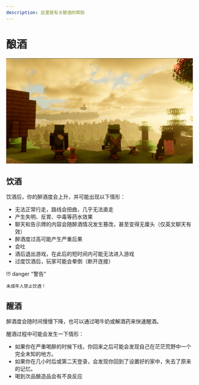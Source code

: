 ```yaml
---
description: 这里是有关酿酒的帮助
---
```


# 酿酒

![酿酒](../images/brewing.webp)

## 饮酒

饮酒后，你的醉酒度会上升，并可能出现以下情形：

- 无法正常行走，路线会扭曲，几乎无法直走
- 产生失明、反胃、中毒等药水效果
- 聊天和告示牌的内容会随醉酒情况发生篡改，甚至变得无厘头（仅英文聊天有效）
- 醉酒度过高可能产生严重后果
- 会吐
- 酒后退出游戏，在此后的短时间内可能无法进入游戏
- 过度饮酒后，玩家可能会晕倒（断开连接）

!!! danger "警告"
	
	未成年人禁止饮酒！
	
## 醒酒

醉酒度会随时间慢慢下降，也可以通过喝牛奶或解酒药来快速醒酒。

醒酒过程中可能会发生一下情形：

- 如果你在严重喝醉的时候下线，你回来之后可能会发现自己在茫茫荒野中一个完全未知的地方。
- 如果你在几小时后或第二天登录，会发现你回到了设置好的家中，失去了原来的记忆。
- 喝到次品酿造品会有不良反应